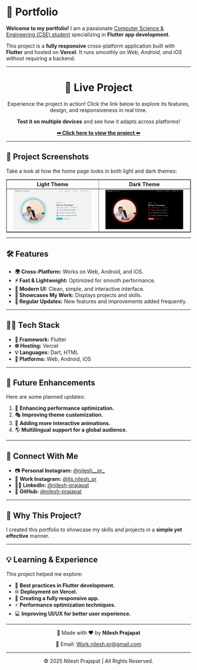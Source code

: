 <!DOCTYPE html>
<html lang="en">
<head>
  <meta charset="UTF-8">
  <meta name="viewport" content="width=device-width, initial-scale=1.0">
</head>
<body>

  <h1>📌 Portfolio</h1>
  <p><b>Welcome to my portfolio!</b> I am a passionate <u>Computer Science & Engineering (CSE) student</u> specializing in <b>Flutter app development</b>.</p>

  <p>This project is a <b>fully responsive</b> cross-platform application built with <b>Flutter</b> and hosted on <b>Vercel</b>. It runs smoothly on <i>Web, Android, and iOS</i> without requiring a backend.</p>

  <hr size="3" width="100%" color="black">

  <center>
    <h1>🚀 Live Project</h1>
    <p>Experience the project in action! Click the link below to explore its features, design, and responsiveness in real time.</p>
    <p><b>Test it on multiple devices</b> and see how it adapts across platforms!</p>
    <p><a href="https://nileshprajapat.vercel.app/" target="_blank"><b>➡ Click here to view the project ⬅</b></a></p>
  </center>

  <hr size="3" width="100%" color="black">

  <h2>📸 Project Screenshots</h2>
  <p>Take a look at how the home page looks in both light and dark themes:</p>

  <center>
    <table border="1" width="80%" cellspacing="0" cellpadding="10">
      <tr>
        <th>Light Theme</th>
        <th>Dark Theme</th>
      </tr>
      <tr>
        <td align="center">
          <img src="Mockups/homepage_light.png" alt="Home Page - Light Theme" width="90%">
        </td>
        <td align="center">
          <img src="Mockups/homepage_dark.png" alt="Home Page - Dark Theme" width="90%">
        </td>
      </tr>
    </table>
  </center>

  <hr size="3" width="100%" color="black">

  <h2>🛠️ Features</h2>
  <ul>
    <li><b>🌍 Cross-Platform:</b> Works on Web, Android, and iOS.</li>
    <li><b>⚡ Fast & Lightweight:</b> Optimized for smooth performance.</li>
    <li><b>🎨 Modern UI:</b> Clean, simple, and interactive interface.</li>
    <li><b>📁 Showcases My Work:</b> Displays projects and skills.</li>
    <li><b>🔄 Regular Updates:</b> New features and improvements added frequently.</li>
  </ul>

  <hr size="3" width="100%" color="black">

  <h2>🧑‍💻 Tech Stack</h2>
  <ul>
    <li><b>🚀 Framework:</b> Flutter</li>
    <li><b>🌐 Hosting:</b> Vercel</li>
    <li><b>💡 Languages:</b> Dart, HTML</li>
    <li><b>📱 Platforms:</b> Web, Android, iOS</li>
  </ul>

  <hr size="3" width="100%" color="black">

  <h2>📅 Future Enhancements</h2>
  <p>Here are some planned updates:</p>
  <ol>
    <li>🔧 <b>Enhancing performance optimization.</b></li>
    <li>🎭 <b>Improving theme customization.</b></li>
    <li>📱 <b>Adding more interactive animations.</b></li>
    <li>🌎 <b>Multilingual support for a global audience.</b></li>
  </ol>

  <hr size="3" width="100%" color="black">

  <h2>🔗 Connect With Me</h2>
  <ul>
    <li>📷 <b>Personal Instagram:</b> <a href="https://www.instagram.com/nilesh__pr_/" target="_blank">@nilesh__pr_</a></li>
    <li>💼 <b>Work Instagram:</b> <a href="https://www.instagram.com/its.nilesh_pr/" target="_blank">@its.nilesh_pr</a></li>
    <li>👨‍💻 <b>LinkedIn:</b> <a href="https://www.linkedin.com/in/nilesh-prajapat" target="_blank">@nilesh-prajapat</a></li>
    <li>🐙 <b>GitHub:</b> <a href="https://github.com/nilesh-prajapat" target="_blank">@nilesh-prajapat</a></li>
  </ul>

  <hr size="3" width="100%" color="black">

  <h2>🎯 Why This Project?</h2>
  <p>I created this portfolio to showcase my skills and projects in a <b>simple yet effective</b> manner.</p>

  <hr size="3" width="100%" color="black">

  <h2>💡 Learning & Experience</h2>
  <p>This project helped me explore:</p>
  <ul>
    <li>🚀 <b>Best practices in Flutter development.</b></li>
    <li>🌐 <b>Deployment on Vercel.</b></li>
    <li>📱 <b>Creating a fully responsive app.</b></li>
    <li>⚡ <b>Performance optimization techniques.</b></li>
    <li>💻 <b>Improving UI/UX for better user experience.</b></li>
  </ul>

  <hr size="3" width="100%" color="black">

  <center>
    <p>🚀 Made with ❤️ by <b>Nilesh Prajapat</b></p>
    <p>📧 Email: <a href="mailto:work.nilesh.pr@gmail.com">Work.nilesh.pr@gmail.com</a></p>
  </center>

  <hr size="3" width="100%" color="black">

  <footer>
    <center>
      <p>© 2025 Nilesh Prajapat | All Rights Reserved.</p>
    </center>
  </footer>

</body>
</html>
